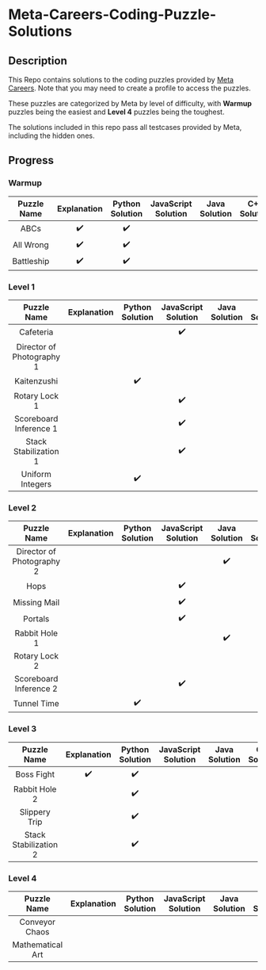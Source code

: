 # Meta-Careers-Coding-Puzzle-Solutions
## Description
This Repo contains solutions to the coding puzzles provided by [Meta Careers](https://www.metacareers.com/profile/coding_puzzles). Note that you may need to create a profile to access the puzzles. 

These puzzles are categorized by Meta by level of difficulty, with **Warmup** puzzles being the easiest and **Level 4** puzzles being the toughest.

The solutions included in this repo pass all testcases provided by Meta, including the hidden ones.

## Progress
### Warmup
| Puzzle Name | Explanation | Python Solution | JavaScript Solution | Java Solution | C++ Solution |
| :-----------------------: | :---------: | :-------------: | :-----------------: | :-----------: | :----------: |
| ABCs | :heavy_check_mark: | :heavy_check_mark: |  |  |  |
| All Wrong | :heavy_check_mark: | :heavy_check_mark: |  |  |  |
| Battleship | :heavy_check_mark: | :heavy_check_mark: |  |  |  |

### Level 1
| Puzzle Name | Explanation        | Python Solution    | JavaScript Solution | Java Solution      | C++ Solution       |
| :-----------------------: | :----------------: | :----------------: | :-----------------: | :----------------: | :----------------: |
| Cafeteria |  |  | :heavy_check_mark: |  |
| Director of Photography 1 |  |  |  |  | :heavy_check_mark: |
| Kaitenzushi |  | :heavy_check_mark: |  |  |  |
| Rotary Lock 1 |  |  | :heavy_check_mark: |  |  |
| Scoreboard Inference 1 |  |  | :heavy_check_mark: |  |  |
| Stack Stabilization 1 |  |  | :heavy_check_mark: |  |  |
| Uniform Integers |  | :heavy_check_mark: |  |  |  |

### Level 2
| Puzzle Name | Explanation        | Python Solution    | JavaScript Solution | Java Solution      | C++ Solution       |
| :-----------------------: | :----------------: | :----------------: | :-----------------: | :----------------: | :----------------: |
| Director of Photography 2 |  |  |  | :heavy_check_mark: |
| Hops |  |  | :heavy_check_mark: |  |  |
| Missing Mail |  |  | :heavy_check_mark: |  |  |
| Portals |  |  |  :heavy_check_mark:  |  |  |
| Rabbit Hole 1 |  |  |  | :heavy_check_mark: |  |
| Rotary Lock 2 |  |  |  |  | :heavy_check_mark: |
| Scoreboard Inference 2 |  |  | :heavy_check_mark: |  |  |
| Tunnel Time |  | :heavy_check_mark: |  |  |  |

### Level 3
| Puzzle Name | Explanation | Python Solution | JavaScript Solution | Java Solution | C++ Solution |
| :-----------------------: | :---------: | :-------------: | :-----------------: | :-----------: | :----------: |
| Boss Fight | :heavy_check_mark: | :heavy_check_mark: |  |  |  |
| Rabbit Hole 2 |  | :heavy_check_mark: |  |  |  |
| Slippery Trip |  | :heavy_check_mark: |  |  |  |
| Stack Stabilization 2 |  | :heavy_check_mark: |  |  |  |

### Level 4
| Puzzle Name | Explanation | Python Solution | JavaScript Solution | Java Solution | C++ Solution |
| :-----------------------: | :---------: | :-------------: | :-----------------: | :-----------: | :----------: |
| Conveyor Chaos |  |  |  |  |  |
| Mathematical Art |  |  |  |  |  |